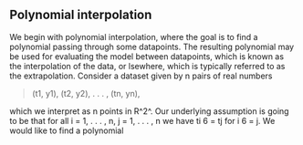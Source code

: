 ## Polynomial interpolation

We begin with polynomial interpolation, where the goal is to find a polynomial passing through some datapoints. The resulting polynomial may be used for evaluating the model between datapoints, which is known as the interpolation of the data, or  lsewhere, which is typically referred to as the extrapolation. Consider a dataset given by n pairs of real numbers

> (t1, y1), (t2, y2), . . . , (tn, yn), 

which we interpret as n points in R^2^. Our underlying assumption is going to be that for all i = 1, . . . , n, j = 1, . . . , n we have ti 6 = tj for i 6 = j. We would like to find a polynomial